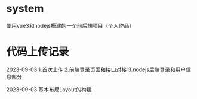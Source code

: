# system
使用vue3和nodejs搭建的一个前后端项目（个人作品）

# 代码上传记录
2023-09-03
1.首次上传
2.前端登录页面和接口对接
3.nodejs后端登录和用户信息部分

2023-09-03
基本布局Layout的构建
